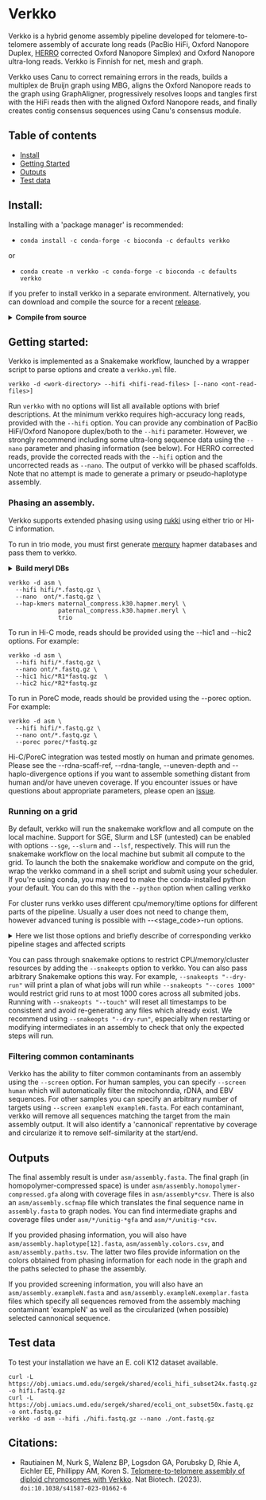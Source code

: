 # Verkko

Verkko is a hybrid genome assembly pipeline developed for
telomere-to-telomere assembly of accurate long reads (PacBio HiFi, Oxford Nanopore Duplex, [HERRO](https://github.com/lbcb-sci/herro) corrected Oxford Nanopore Simplex) and Oxford Nanopore ultra-long reads.
Verkko is Finnish for net, mesh and graph.

Verkko uses Canu to correct remaining errors in the reads, builds a
multiplex de Bruijn graph using MBG, aligns the Oxford Nanopore reads to the
graph using GraphAligner, progressively resolves loops and tangles first with
the HiFi reads then with the aligned Oxford Nanopore reads, and finally
creates contig consensus sequences using Canu's consensus module.

## Table of contents
- [Install](#install)
- [Getting Started](#getting-started)
- [Outputs](#outputs)
- [Test data](#test-data)

## Install:

Installing with a 'package manager' is recommended:
  * `conda install -c conda-forge -c bioconda -c defaults verkko`

or
  * `conda create -n verkko -c conda-forge -c bioconda -c defaults verkko`

if you prefer to install verkko in a separate environment. Alternatively, you can download and compile the source for a recent [release](https://github.com/marbl/verkko/releases).

<details>
<summary><b>Compile from source</b></summary>
 
* Compilation from source requires:
  * [GCC 9](https://gcc.gnu.org/) or newer
  * [Rust 1.74](https://www.rust-lang.org/) or newer.  
 
(Do NOT download the .zip source code.  It is missing files and will not compile.  This is a [known flaw](https://github.com/dear-github/dear-github/issues/214) with git itself.)

* Running verkko requires:
  * [Python](https://www.python.org) (v3.5+)
  * [Snakemake](https://snakemake.readthedocs.io/en/stable/) (>= v7.0, < 8.0.1)
  * [GraphAligner](https://github.com/maickrau/GraphAligner)
  * [MashMap](https://github.com/marbl/MashMap)
  * [Winnowmap](https://github.com/marbl/Winnowmap)
* Running verkko with hi-c/porec data also requires
  * [Samtools](http://www.htslib.org/)
  * [BWA](https://bio-bwa.sourceforge.net/)
  * [Minimap2](https://github.com/lh3/minimap2)
  * [seqtk](https://github.com/lh3/seqtk)
  * [networkx](https://networkx.org/documentation/stable/install.html) python library

To install an unreleased version of Verkko from github (for development) run:

    git clone https://github.com/marbl/verkko.git
    cd verkko/src
    git checkout <desired branch> (optional if you want to use a branch for development/compilation and not master)
    make -j32

This will create the folder `verkko/bin` and `verkko/lib/verkko`. You can move the contents of these folders to a central installation location or you can add `verkko/bin` to your path. If any of the dependencies (e.g. GraphAligner, winnowmap, mashmap, etc) are not available in your path you may also symlink them under `verkko/lib/verkko/bin/`.
</details>

## Getting started:

Verkko is implemented as a Snakemake workflow, launched by a wrapper script to parse options
and create a `verkko.yml` file.

    verkko -d <work-directory> --hifi <hifi-read-files> [--nano <ont-read-files>]

Run `verkko` with no options will list all available options with brief descriptions. At the minimum verkko requires high-accuracy long reads, provided with the `--hifi` option. You can provide any combination of PacBio HiFi/Oxford Nanopore duplex/both to the `--hifi` parameter. However, we strongly recommend including some ultra-long sequence data using the `--nano` parameter and phasing information (see below). For HERRO corrected reads, provide the corrected reads with the `--hifi` option and the uncorrected reads as `--nano`. The output of verkko will be phased scaffolds. Note that no attempt is made to generate a primary or pseudo-haplotype assembly.

### Phasing an assembly.
Verkko supports extended phasing using using [rukki](https://github.com/marbl/rukki) using either trio or Hi-C information.

To run in trio mode, you must first generate [merqury](https://github.com/marbl/merqury) hapmer databases and pass them to verkko.
<details>
<summary><b>Build meryl DBs</b></summary>
Please use git clone to pull the latest versions merqury (see the merqury documentation for details). Then, if you have a SLURM cluster you can run:

    # assumes you have maternal/paternal folders
    # each containing a fofn of sequence inputs named [mp]aternal.fofn
    # and a top level folder with a child.fofn specifying F1 sequence inputs
    cd maternal
    $MERQURY/_submit_build.sh -c 30 maternal.fofn maternal_compress
    cd ../paternal
    $MERQURY/_submit_build.sh -c 30 paternal.fofn paternal_compress
    cd ../
    $MERQURY/_submit_build.sh -c 30 child.fofn    child_compress
    ln -s maternal/maternal_compress.k30.meryl
    ln -s paternal/paternal_compress.k30.meryl

without a grid, you can run

    meryl count compress k=30 threads=XX memory=YY maternal.*fastq.gz output maternal_compress.k30.meryl
    meryl count compress k=30 threads=XX memory=YY paternal.*fastq.gz output paternal_compress.k30.meryl
    meryl count compress k=30 threads=XX memory=YY    child.*fastq.gz output    child_compress.k30.meryl

replacing XX and YY with the threads and memory you want meryl to use. Once you have the databases, run:

    $MERQURY/trio/hapmers.sh \
      maternal_compress.k30.meryl \
      paternal_compress.k30.meryl \
         child_compress.k30.meryl

Make sure to count k-mers in compressed space. Child data is optional, in this case, exclude `child_compress.k30.meryl` from the input to `hapmers.sh` and use its output `maternal_compress.k30.only.meryl` and `paternal_compress.k30.only.meryl` in the verkko command below.
</details>

    verkko -d asm \
      --hifi hifi/*.fastq.gz \
      --nano  ont/*.fastq.gz \
      --hap-kmers maternal_compress.k30.hapmer.meryl \
                  paternal_compress.k30.hapmer.meryl \
                  trio


To run in Hi-C mode, reads should be provided using the --hic1 and --hic2 options. For example:

    verkko -d asm \
      --hifi hifi/*.fastq.gz \
      --nano ont/*.fastq.gz \
      --hic1 hic/*R1*fastq.gz  \
      --hic2 hic/*R2*fastq.gz

To run in PoreC mode, reads should be provided using the --porec option. For example:

    verkko -d asm \
      --hifi hifi/*.fastq.gz \
      --nano ont/*.fastq.gz \
      --porec porec/*fastq.gz

Hi-C/PoreC integration was tested mostly on human and primate genomes. Please see the --rdna-scaff-ref, --rdna-tangle, --uneven-depth and --haplo-divergence options if you want to assemble something distant from human and/or have uneven coverage. If you encounter issues or have questions about appropriate parameters, please open an [issue](https://github.com/marbl/verkko/issues).

### Running on a grid
By default, verkko will run the snakemake workflow and all compute on the local machine. Support for SGE, Slurm and LSF (untested) can be enabled with options `--sge`, `--slurm` and `--lsf`, respectively. This will run the snakemake workflow on the local machine but submit all compute to the grid. To launch the both the snakemake workflow and compute on the grid, wrap the verkko command in a shell script and submit using your scheduler. If you're using conda, you may need to make the conda-installed python your default. You can do this with the `--python` option when calling verkko

For cluster runs verkko uses different cpu/memory/time options for different parts of the pipeline. Usually a user does not need to change them, however advanced tuning is possible with --<stage_code>-run options.
<details>
<summary>Here we list those options and briefly describe of corresponding verkko pipeline stages and affected scripts </summary>

    --sto-run                Creating read storage, 0-correction/buildStore.sh
    --ovb-run                HiFi/Duplex read overlapping,  0-correction/matchchains-index.sh & 0-correction/overlap-jobs/*.sh
    --ovs-run                Combining overlap info, 0-correction/combineOverlapsConfigure.sh & 0-correction/combineOverlaps.sh
    --red-run                Read correction, 0-correction/configureFindErrors.sh, 0-correction/find-errors-jobs/*.sh & 0-correction/fixErrors.sh
    --mbg-run                Multiplex de Bruijn graph construction, 1-buildGraph/buildGraph.sh
    --utg-run                Initial graph simplification, 2-processGraph/processGraph.sh
    --spl-run                ONT reads splitting, 3-alignTips/splitONT.sh & 3-align/splitONT.sh
    --ali-run                ONT reads alignment, 3-align/aligned*.sh & 3-alignTips/aligned*.sh
    --pop-run                ONT-based graph simplification, 4-processONT/processONT.sh
    --utp-run                Final graph simplification(tip clipping), 5-untip/untip.sh
    --lay-run                Contigs preprocessing for consensus, 6-layoutContigs/createLayoutInputs.sh & 6-layoutContigs/createLayout.sh
    --sub-run                Extraction of the read subset for consensus,  7-consensus/extractONT.sh
    --par-run                Reads preprocessing for consensus, 7-consensus/buildPackages.sh
    --cns-run                Reads consenus, 7-consensus/packages/part*.sh
    --ahc-run                HiC alignment, 8-hicPipeline/align_bwa*.sh
    --fhc-run                All scripts in HiC pipeline other than alignment,  8-hicPipeline/*.sh

The command line format of all these options is the same: number-of-cpus memory-in-gb time-in-hours, i.e.   `--cns-run 8 32 2`.
Default values can be found in verkko bash script, i.e.  `grep par_ bin/verkko`. Values used for each verkko run are listed in `verkko.yml` in the run directory.
</details>

You can pass through snakemake options to restrict CPU/memory/cluster resources by adding the `--snakeopts` option to verkko. You can also pass arbitrary Snakemake options this way. For example, `--snakeopts "--dry-run"` will print a plan of what jobs will run while `--snakeopts "--cores 1000"` would restrict grid runs to at most 1000 cores across all submited jobs. Running with `--snakeopts "--touch"` will reset all timestamps to be consistent and avoid re-generating any files which already exist. We recommend using `--snakeopts "--dry-run"`, especially when restarting or modifying intermediates in an assembly to check that only the expected steps will run.

### Filtering common contaminants

Verkko has the ability to filter common contaminants from an assembly using the `--screen` option. For human samples, you can specify `--screen human` which will automatically filter the mitochonrdia, rDNA, and EBV sequences. For other samples you can specify an arbitrary number of targets using `--screen exampleN exampleN.fasta`. For each contaminant, verkko will remove all sequences matching the target from the main assembly output. It will also identify a 'cannonical' reprentative by coverage and circularize it to remove self-similarity at the start/end.

## Outputs
The final assembly result is under `asm/assembly.fasta`. The final graph (in homopolymer-compressed space) is under `asm/assembly.homopolymer-compressed.gfa` along with coverage files in `asm/assembly*csv`. There is also an `asm/assembly.scfmap` file which translates the final sequence name in `assembly.fasta` to graph nodes. You can find intermediate graphs and coverage files under `asm/*/unitig-*gfa` and `asm/*/unitig-*csv`.

If you provided phasing information, you will also have `asm/assembly.haplotype[12].fasta`, `asm/assembly.colors.csv`, and `asm/assembly.paths.tsv`. The latter two files provide information on the colors obtained from phasing information for each node in the graph and the paths selected to phase the assembly.

If you provided screening information, you will also have an `asm/assembly.exampleN.fasta` and `asm/assembly.exampleN.exemplar.fasta` files which specify all sequences removed from the assembly maching contaminant 'exampleN' as well as the circularized (when possible) selected cannonical sequence.

## Test data
To test your installation we have an E. coli K12 dataset available.

    curl -L https://obj.umiacs.umd.edu/sergek/shared/ecoli_hifi_subset24x.fastq.gz -o hifi.fastq.gz
    curl -L https://obj.umiacs.umd.edu/sergek/shared/ecoli_ont_subset50x.fastq.gz -o ont.fastq.gz
    verkko -d asm --hifi ./hifi.fastq.gz --nano ./ont.fastq.gz

## Citations:
 - Rautiainen M, Nurk S, Walenz BP, Logsdon GA, Porubsky D, Rhie A, Eichler EE, Phillippy AM, Koren S. [Telomere-to-telomere assembly of diploid chromosomes with Verkko](https://doi.org/10.1038/s41587-023-01662-6). Nat Biotech. (2023). `doi:10.1038/s41587-023-01662-6`
